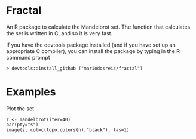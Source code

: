 # Fractal

An R package to calculate the Mandelbrot set. The function that calculates the set is written in C, and so it is very fast.

If you have the devtools package installed (and if you have set up an appropriate C compiler), you can install the package by typing in the R command prompt

~~~
> devtools::install_github ("mariodosreis/fractal")
~~~

# Examples

Plot the set

~~~
z <- mandelbrot(iter=40)
par(pty="s")
image(z, col=c(topo.colors(n),"black"), las=1)
~~~
